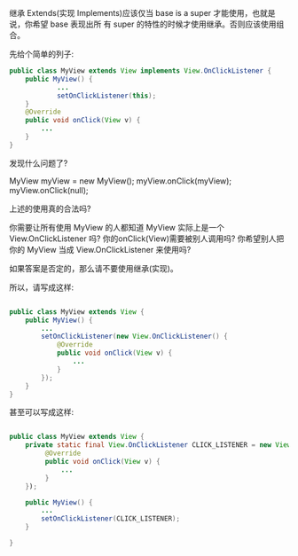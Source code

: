 继承 Extends(实现 Implements)应该仅当 base is a super 才能使用，也就是说，你希望 base 表现出所 有 super 的特性的时候才使用继承。否则应该使用组合。

先给个简单的列子:

```java
public class MyView extends View implements View.OnClickListener { 
    public MyView() {
            ...
            setOnClickListener(this); 
    }
    @Override
    public void onClick(View v) {
        ... 
    }
}
```

发现什么问题了?

MyView myView = new MyView(); 
myView.onClick(myView); 
myView.onClick(null);

上述的使用真的合法吗?

你需要让所有使用 MyView 的人都知道 MyView 实际上是一个 View.OnClickListener 吗?
你的onClick(View)需要被别人调用吗?
你希望别人把你的 MyView 当成 View.OnClickListener 来使用吗?

如果答案是否定的，那么请不要使用继承(实现)。

所以，请写成这样:

```java

public class MyView extends View { 
    public MyView() {
        ...
        setOnClickListener(new View.OnClickListener() {
            @Override
            public void onClick(View v) {
                ... 
            }
        });
    } 
}
```

甚至可以写成这样:

```java

public class MyView extends View {
    private static final View.OnClickListener CLICK_LISTENER = new View.OnClickListene(){
         @Override
         public void onClick(View v) { 
             ...
         } 
    });

    public MyView() {
        ...
        setOnClickListener(CLICK_LISTENER); 
    }

}
```